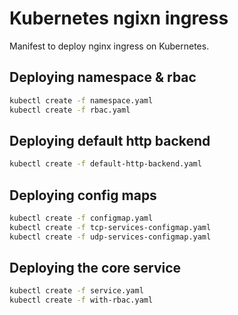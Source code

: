 # Kubernetes ngixn ingress
Manifest to deploy nginx ingress on Kubernetes.  

## Deploying namespace & rbac
```bash
kubectl create -f namespace.yaml
kubectl create -f rbac.yaml
```

## Deploying default http backend
```bash
kubectl create -f default-http-backend.yaml
```

## Deploying config maps 
```bash
kubectl create -f configmap.yaml
kubectl create -f tcp-services-configmap.yaml
kubectl create -f udp-services-configmap.yaml
```

## Deploying the core service 
```bash
kubectl create -f service.yaml
kubectl create -f with-rbac.yaml
```
